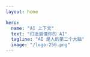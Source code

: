 ```yaml
---
layout: home

hero:
  name: "AI 上下文"
  text: "打造最懂你的 AI"
  tagline: "AI 是人的第二个大脑"
  image: "/logo-256.png"
---
```

